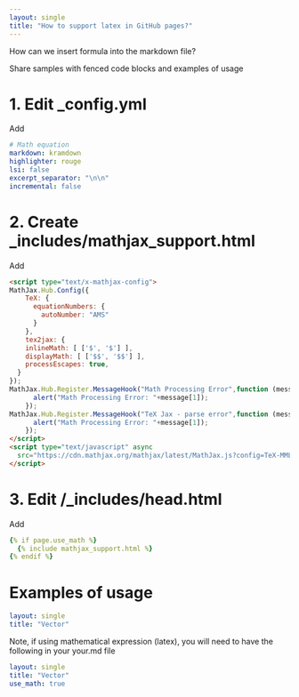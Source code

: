 ```yaml
---
layout: single
title: "How to support latex in GitHub pages?"
---
```



How can we insert formula into the markdown file?


Share samples with fenced code blocks and examples of usage


# 1. Edit _config.yml

Add

```yaml
# Math equation
markdown: kramdown
highlighter: rouge
lsi: false
excerpt_separator: "\n\n"
incremental: false
```


# 2. Create _includes/mathjax_support.html

Add


```html
<script type="text/x-mathjax-config">
MathJax.Hub.Config({
    TeX: {
      equationNumbers: {
        autoNumber: "AMS"
      }
    },
    tex2jax: {
    inlineMath: [ ['$', '$'] ],
    displayMath: [ ['$$', '$$'] ],
    processEscapes: true,
  }
});
MathJax.Hub.Register.MessageHook("Math Processing Error",function (message) {
	  alert("Math Processing Error: "+message[1]);
	});
MathJax.Hub.Register.MessageHook("TeX Jax - parse error",function (message) {
	  alert("Math Processing Error: "+message[1]);
	});
</script>
<script type="text/javascript" async
  src="https://cdn.mathjax.org/mathjax/latest/MathJax.js?config=TeX-MML-AM_CHTML">
</script>
```


# 3. Edit /_includes/head.html

Add

```yaml
{% if page.use_math %}
  {% include mathjax_support.html %}
{% endif %}
```


# Examples of usage

```yaml
layout: single
title: "Vector"
```


Note, if using mathematical expression (latex), you will need to have the following in your your.md file


```yaml
layout: single
title: "Vector"
use_math: true
```

